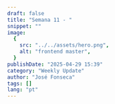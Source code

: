 ```yaml
---
draft: false
title: "Semana 11 - "
snippet: ""
image:
  {
    src: "../../assets/hero.png",
    alt: "frontend master",
  }
publishDate: "2025-04-29 15:39"
category: "Weekly Update"
author: "José Fonseca"
tags: []
lang: "pt"
---
```


